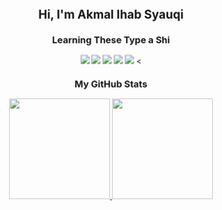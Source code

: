<h2 align="center">Hi, I'm Akmal Ihab Syauqi</h2>

<h3 align="center">Learning These Type a Shi</h3>
<p align="center">
<!--   <img src="https://img.shields.io/badge/c%23-239120?style=for-the-badge&logo=c%23&logoColor=white"/> -->
  <img src="https://img.shields.io/badge/python-3670A0?style=for-the-badge&logo=python&logoColor=white"/>
<!--   <img src="https://img.shields.io/badge/javascript-ccaa30?style=for-the-badge&logo=javascript&logoColor=white"/> -->
<!--   <img src="https://img.shields.io/badge/html5-E34F26?style=for-the-badge&logo=html5&logoColor=white"/> -->
<!--   <img src="https://img.shields.io/badge/CSS3-1572B6?style=for-the-badge&logo=css3&logoColor=white"/> -->
<!--   <img src="https://img.shields.io/badge/PHP-777BB4?style=for-the-badge&logo=php&logoColor=white"/> -->
  <img src="https://img.shields.io/badge/laravel-%23FF2D20.svg?style=for-the-badge&logo=laravel&logoColor=white"/>
  <img src="https://img.shields.io/badge/tailwindcss-%2338B2AC.svg?style=for-the-badge&logo=tailwind-css&logoColor=white"/>
<!--   <img src="https://img.shields.io/badge/git-F05033?style=for-the-badge&logo=git&logoColor=white"/> -->
  <img src="https://img.shields.io/badge/mysql-00f?style=for-the-badge&logo=mysql&logoColor=white"/>
<!--   <img src="https://img.shields.io/badge/PostgreSQL-316192?style=for-the-badge&logo=postgresql&logoColor=white"/> -->
  <img src="https://img.shields.io/badge/Figma-F24E1E?style=for-the-badge&logo=figma&logoColor=white"/>
<</p>

<h3 align="center">My GitHub Stats</h3>
<p align="center">
<a href="https://github.com/lil-baga">
  <img height="180em" src="https://github-readme-stats-eight-theta.vercel.app/api?username=lil-baga&show_icons=true&theme=algolia&include_all_commits=true&count_private=false"/>
  <img height="180em" src="https://github-readme-stats-eight-theta.vercel.app/api/top-langs/?username=lil-baga&layout=compact&langs_count=8&theme=algolia"/>
</a>
</p>

